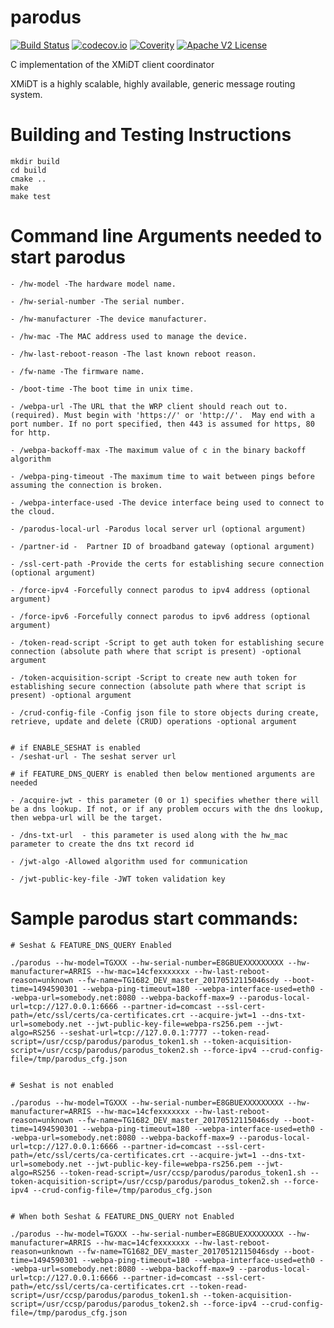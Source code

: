 # parodus

[![Build Status](https://travis-ci.org/Comcast/parodus.svg?branch=master)](https://travis-ci.org/Comcast/parodus)
[![codecov.io](http://codecov.io/github/Comcast/parodus/coverage.svg?branch=master)](http://codecov.io/github/Comcast/parodus?branch=master)
[![Coverity](https://img.shields.io/coverity/scan/11192.svg)](https://scan.coverity.com/projects/comcast-parodus)
[![Apache V2 License](http://img.shields.io/badge/license-Apache%20V2-blue.svg)](https://github.com/Comcast/parodus/blob/master/LICENSE)

C implementation of the XMiDT client coordinator

XMiDT is a highly scalable, highly available, generic message routing system.

# Building and Testing Instructions

```
mkdir build
cd build
cmake ..
make
make test
```
# Command line Arguments needed to start parodus

```
- /hw-model -The hardware model name.

- /hw-serial-number -The serial number.

- /hw-manufacturer -The device manufacturer.

- /hw-mac -The MAC address used to manage the device.

- /hw-last-reboot-reason -The last known reboot reason.

- /fw-name -The firmware name.

- /boot-time -The boot time in unix time.

- /webpa-url -The URL that the WRP client should reach out to. (required). Must begin with 'https://' or 'http://'.  May end with a port number. If no port specified, then 443 is assumed for https, 80 for http.

- /webpa-backoff-max -The maximum value of c in the binary backoff algorithm

- /webpa-ping-timeout -The maximum time to wait between pings before assuming the connection is broken.

- /webpa-interface-used -The device interface being used to connect to the cloud.

- /parodus-local-url -Parodus local server url (optional argument)

- /partner-id -  Partner ID of broadband gateway (optional argument)

- /ssl-cert-path -Provide the certs for establishing secure connection (optional argument)

- /force-ipv4 -Forcefully connect parodus to ipv4 address (optional argument)

- /force-ipv6 -Forcefully connect parodus to ipv6 address (optional argument)

- /token-read-script -Script to get auth token for establishing secure connection (absolute path where that script is present) -optional argument

- /token-acquisition-script -Script to create new auth token for establishing secure connection (absolute path where that script is present) -optional argument 

- /crud-config-file -Config json file to store objects during create, retrieve, update and delete (CRUD) operations -optional argument 


# if ENABLE_SESHAT is enabled
- /seshat-url - The seshat server url 

# if FEATURE_DNS_QUERY is enabled then below mentioned arguments are needed

- /acquire-jwt - this parameter (0 or 1) specifies whether there will be a dns lookup. If not, or if any problem occurs with the dns lookup, then webpa-url will be the target. 

- /dns-txt-url  - this parameter is used along with the hw_mac parameter to create the dns txt record id

- /jwt-algo -Allowed algorithm used for communication

- /jwt-public-key-file -JWT token validation key

```

# Sample parodus start commands:

```
# Seshat & FEATURE_DNS_QUERY Enabled

./parodus --hw-model=TGXXX --hw-serial-number=E8GBUEXXXXXXXXX --hw-manufacturer=ARRIS --hw-mac=14cfexxxxxxx --hw-last-reboot-reason=unknown --fw-name=TG1682_DEV_master_20170512115046sdy --boot-time=1494590301 --webpa-ping-timeout=180 --webpa-interface-used=eth0 --webpa-url=somebody.net:8080 --webpa-backoff-max=9 --parodus-local-url=tcp://127.0.0.1:6666 --partner-id=comcast --ssl-cert-path=/etc/ssl/certs/ca-certificates.crt --acquire-jwt=1 --dns-txt-url=somebody.net --jwt-public-key-file=webpa-rs256.pem --jwt-algo=RS256 --seshat-url=tcp://127.0.0.1:7777 --token-read-script=/usr/ccsp/parodus/parodus_token1.sh --token-acquisition-script=/usr/ccsp/parodus/parodus_token2.sh --force-ipv4 --crud-config-file=/tmp/parodus_cfg.json


# Seshat is not enabled

./parodus --hw-model=TGXXX --hw-serial-number=E8GBUEXXXXXXXXX --hw-manufacturer=ARRIS --hw-mac=14cfexxxxxxx --hw-last-reboot-reason=unknown --fw-name=TG1682_DEV_master_20170512115046sdy --boot-time=1494590301 --webpa-ping-timeout=180 --webpa-interface-used=eth0 --webpa-url=somebody.net:8080 --webpa-backoff-max=9 --parodus-local-url=tcp://127.0.0.1:6666 --partner-id=comcast --ssl-cert-path=/etc/ssl/certs/ca-certificates.crt --acquire-jwt=1 --dns-txt-url=somebody.net --jwt-public-key-file=webpa-rs256.pem --jwt-algo=RS256 --token-read-script=/usr/ccsp/parodus/parodus_token1.sh --token-acquisition-script=/usr/ccsp/parodus/parodus_token2.sh --force-ipv4 --crud-config-file=/tmp/parodus_cfg.json


# When both Seshat & FEATURE_DNS_QUERY not Enabled

./parodus --hw-model=TGXXX --hw-serial-number=E8GBUEXXXXXXXXX --hw-manufacturer=ARRIS --hw-mac=14cfexxxxxxx --hw-last-reboot-reason=unknown --fw-name=TG1682_DEV_master_20170512115046sdy --boot-time=1494590301 --webpa-ping-timeout=180 --webpa-interface-used=eth0 --webpa-url=somebody.net:8080 --webpa-backoff-max=9 --parodus-local-url=tcp://127.0.0.1:6666 --partner-id=comcast --ssl-cert-path=/etc/ssl/certs/ca-certificates.crt --token-read-script=/usr/ccsp/parodus/parodus_token1.sh --token-acquisition-script=/usr/ccsp/parodus/parodus_token2.sh --force-ipv4 --crud-config-file=/tmp/parodus_cfg.json

```

